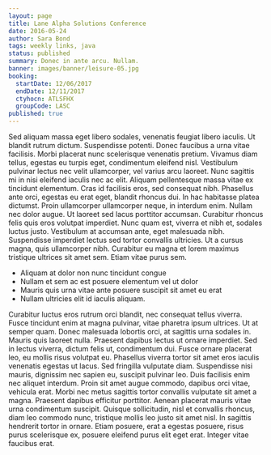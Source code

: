 ```yaml
---
layout: page
title: Lane Alpha Solutions Conference
date: 2016-05-24
author: Sara Bond
tags: weekly links, java
status: published
summary: Donec in ante arcu. Nullam.
banner: images/banner/leisure-05.jpg
booking:
  startDate: 12/06/2017
  endDate: 12/11/2017
  ctyhocn: ATLSFHX
  groupCode: LASC
published: true
---
```

Sed aliquam massa eget libero sodales, venenatis feugiat libero iaculis. Ut blandit rutrum dictum. Suspendisse potenti. Donec faucibus a urna vitae facilisis. Morbi placerat nunc scelerisque venenatis pretium. Vivamus diam tellus, egestas eu turpis eget, condimentum eleifend nisl. Vestibulum pulvinar lectus nec velit ullamcorper, vel varius arcu laoreet. Nunc sagittis mi in nisi eleifend iaculis nec ac elit. Aliquam pellentesque massa vitae ex tincidunt elementum. Cras id facilisis eros, sed consequat nibh. Phasellus ante orci, egestas eu erat eget, blandit rhoncus dui. In hac habitasse platea dictumst. Proin ullamcorper ullamcorper neque, in interdum enim. Nullam nec dolor augue.
Ut laoreet sed lacus porttitor accumsan. Curabitur rhoncus felis quis eros volutpat imperdiet. Nunc quam est, viverra et nibh et, sodales luctus justo. Vestibulum at accumsan ante, eget malesuada nibh. Suspendisse imperdiet lectus sed tortor convallis ultricies. Ut a cursus magna, quis ullamcorper nibh. Curabitur eu magna et lorem maximus tristique ultrices sit amet sem. Etiam vitae purus sem.

* Aliquam at dolor non nunc tincidunt congue
* Nullam et sem ac est posuere elementum vel ut dolor
* Mauris quis urna vitae ante posuere suscipit sit amet eu erat
* Nullam ultricies elit id iaculis aliquam.

Curabitur luctus eros rutrum orci blandit, nec consequat tellus viverra. Fusce tincidunt enim at magna pulvinar, vitae pharetra ipsum ultrices. Ut at semper quam. Donec malesuada lobortis orci, at sagittis urna sodales in. Mauris quis laoreet nulla. Praesent dapibus lectus ut ornare imperdiet. Sed in lectus viverra, dictum felis ut, condimentum dui. Fusce ornare placerat leo, eu mollis risus volutpat eu.
Phasellus viverra tortor sit amet eros iaculis venenatis egestas ut lacus. Sed fringilla vulputate diam. Suspendisse nisi mauris, dignissim nec sapien eu, suscipit pulvinar leo. Duis facilisis enim nec aliquet interdum. Proin sit amet augue commodo, dapibus orci vitae, vehicula erat. Morbi nec metus sagittis tortor convallis vulputate sit amet a magna. Praesent dapibus efficitur porttitor. Aenean placerat mauris vitae urna condimentum suscipit. Quisque sollicitudin, nisl et convallis rhoncus, diam leo commodo nunc, tristique mollis leo justo sit amet nisl. In sagittis hendrerit tortor in ornare. Etiam posuere, erat a egestas posuere, risus purus scelerisque ex, posuere eleifend purus elit eget erat. Integer vitae faucibus erat.
